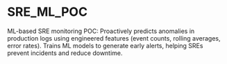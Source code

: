 # SRE_ML_POC
ML-based SRE monitoring POC: Proactively predicts anomalies in production logs using engineered features (event counts, rolling averages, error rates). Trains ML models to generate early alerts, helping SREs prevent incidents and reduce downtime.

